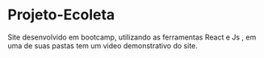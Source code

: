 # Projeto-Ecoleta
Site desenvolvido em bootcamp, utilizando as ferramentas React e Js , em uma de suas pastas tem um video demonstrativo do site.
